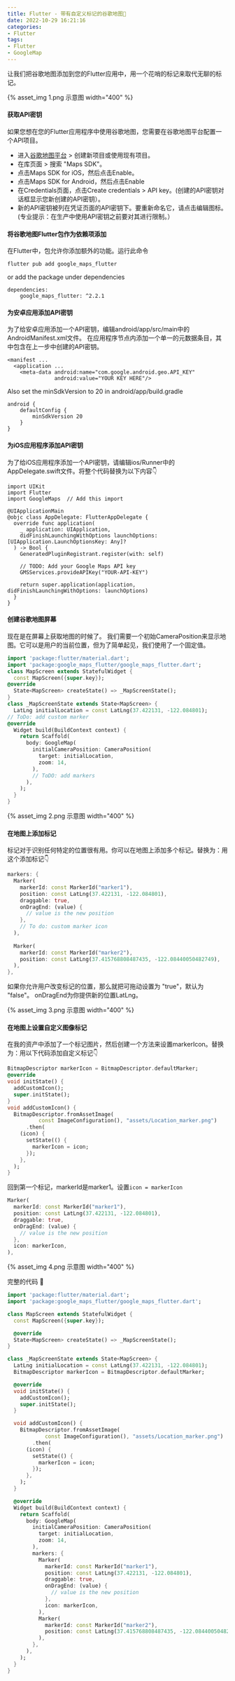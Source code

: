 ```yaml
---
title: Flutter - 带有自定义标记的谷歌地图📍
date: 2022-10-29 16:21:16
categories:
- Flutter
tags:
- Flutter
- GoogleMap
---
```


让我们把谷歌地图添加到您的Flutter应用中，用一个花哨的标记来取代无聊的标记。

{% asset_img 1.png 示意图 width="400" %}

<!--more-->

#### 获取API密钥
如果您想在您的Flutter应用程序中使用谷歌地图，您需要在谷歌地图平台配置一个API项目。

 * 进入[谷歌地图平台](https://cloud.google.com/maps-platform/) > 创建新项目或使用现有项目。
 * 在库页面 > 搜索 "Maps SDK"。
 * 点击Maps SDK for iOS，然后点击Enable。
 * 点击Maps SDK for Android，然后点击Enable
 * 在Credentials页面，点击Create credentials > API key。(创建的API密钥对话框显示您新创建的API密钥）。
 * 新的API密钥被列在凭证页面的API密钥下。要重新命名它，请点击编辑图标。(专业提示：在生产中使用API密钥之前要对其进行限制。）

#### 将谷歌地图Flutter包作为依赖项添加
在Flutter中，包允许你添加额外的功能。运行此命令
```
flutter pub add google_maps_flutter
```

or add the package under dependencies

```
dependencies:
    google_maps_flutter: ^2.2.1
```

#### 为安卓应用添加API密钥
为了给安卓应用添加一个API密钥，编辑android/app/src/main中的AndroidManifest.xml文件。
在应用程序节点内添加一个单一的元数据条目，其中包含在上一步中创建的API密钥。

```
<manifest ...
  <application ...
    <meta-data android:name="com.google.android.geo.API_KEY"
               android:value="YOUR KEY HERE"/>
```

Also set the minSdkVersion to 20 in android/app/build.gradle

```
android {
    defaultConfig {
        minSdkVersion 20
    }
}
```

#### 为iOS应用程序添加API密钥
为了给iOS应用程序添加一个API密钥，请编辑ios/Runner中的AppDelegate.swift文件。将整个代码替换为以下内容👇

```objc
import UIKit
import Flutter
import GoogleMaps  // Add this import

@UIApplicationMain
@objc class AppDelegate: FlutterAppDelegate {
  override func application(
    _ application: UIApplication,
    didFinishLaunchingWithOptions launchOptions: [UIApplication.LaunchOptionsKey: Any]?
  ) -> Bool {
    GeneratedPluginRegistrant.register(with: self)

    // TODO: Add your Google Maps API key
    GMSServices.provideAPIKey("YOUR-API-KEY")

    return super.application(application, didFinishLaunchingWithOptions: launchOptions)
  }
}
```
#### 创建谷歌地图屏幕
现在是在屏幕上获取地图的时候了。
我们需要一个初始CameraPosition来显示地图。它可以是用户的当前位置，但为了简单起见，我们使用了一个固定值。

```dart
import 'package:flutter/material.dart';
import 'package:google_maps_flutter/google_maps_flutter.dart';
class MapScreen extends StatefulWidget {
  const MapScreen({super.key});
@override
  State<MapScreen> createState() => _MapScreenState();
}
class _MapScreenState extends State<MapScreen> {
  LatLng initialLocation = const LatLng(37.422131, -122.084801);
// ToDo: add custom marker
@override
  Widget build(BuildContext context) {
    return Scaffold(
      body: GoogleMap(
        initialCameraPosition: CameraPosition(
          target: initialLocation,
          zoom: 14,
        ),
        // ToDO: add markers
      ),
    );
  }
}
```

{% asset_img 2.png 示意图 width="400" %}

#### 在地图上添加标记
标记对于识别任何特定的位置很有用。你可以在地图上添加多个标记。替换为：用这个添加标记👇

```dart
markers: {
  Marker(
    markerId: const MarkerId("marker1"),
    position: const LatLng(37.422131, -122.084801),
    draggable: true,
    onDragEnd: (value) {
      // value is the new position
    },
    // To do: custom marker icon
  ),
  
  Marker(
    markerId: const MarkerId("marker2"),
    position: const LatLng(37.415768808487435, -122.08440050482749),
  ),
},
```

如果你允许用户改变标记的位置，那么就把可拖动设置为 "true"，默认为 "false"。 onDragEnd为你提供新的位置LatLng。

{% asset_img 3.png 示意图 width="400" %}

#### 在地图上设置自定义图像标记
在我的资产中添加了一个标记图片，然后创建一个方法来设置markerIcon。替换为：用以下代码添加自定义标记👇

```dart
BitmapDescriptor markerIcon = BitmapDescriptor.defaultMarker;
@override
void initState() {
  addCustomIcon();
  super.initState();
}
void addCustomIcon() {
  BitmapDescriptor.fromAssetImage(
          const ImageConfiguration(), "assets/Location_marker.png")
      .then(
    (icon) {
      setState(() {
        markerIcon = icon;
      });
    },
  );
}
```

回到第一个标记，markerId是marker1。设置```icon = markerIcon```

```dart
Marker(
  markerId: const MarkerId("marker1"),
  position: const LatLng(37.422131, -122.084801),
  draggable: true,
  onDragEnd: (value) {
    // value is the new position
  },
  icon: markerIcon,
),
```
{% asset_img 4.png 示意图 width="400" %}

完整的代码 🥳
```dart
import 'package:flutter/material.dart';
import 'package:google_maps_flutter/google_maps_flutter.dart';

class MapScreen extends StatefulWidget {
  const MapScreen({super.key});

  @override
  State<MapScreen> createState() => _MapScreenState();
}

class _MapScreenState extends State<MapScreen> {
  LatLng initialLocation = const LatLng(37.422131, -122.084801);
  BitmapDescriptor markerIcon = BitmapDescriptor.defaultMarker;

  @override
  void initState() {
    addCustomIcon();
    super.initState();
  }

  void addCustomIcon() {
    BitmapDescriptor.fromAssetImage(
            const ImageConfiguration(), "assets/Location_marker.png")
        .then(
      (icon) {
        setState(() {
          markerIcon = icon;
        });
      },
    );
  }

  @override
  Widget build(BuildContext context) {
    return Scaffold(
      body: GoogleMap(
        initialCameraPosition: CameraPosition(
          target: initialLocation,
          zoom: 14,
        ),
        markers: {
          Marker(
            markerId: const MarkerId("marker1"),
            position: const LatLng(37.422131, -122.084801),
            draggable: true,
            onDragEnd: (value) {
              // value is the new position
            },
            icon: markerIcon,
          ),
          Marker(
            markerId: const MarkerId("marker2"),
            position: const LatLng(37.415768808487435, -122.08440050482749),
          ),
        },
      ),
    );
  }
}
```

<!-- https://medium.com/flutter-community/flutter-google-map-with-custom-marker-ea1555a37342 -->